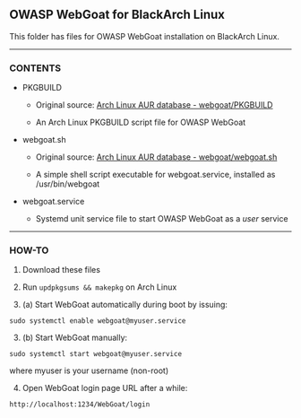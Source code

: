 ## OWASP WebGoat for BlackArch Linux

This folder has files for OWASP WebGoat installation on BlackArch Linux. 

-----------------------

### CONTENTS

- PKGBUILD

  - Original source: [Arch Linux AUR database - webgoat/PKGBUILD](https://aur.archlinux.org/cgit/aur.git/tree/PKGBUILD?h=webgoat)
  
  - An Arch Linux PKGBUILD script file for OWASP WebGoat

- webgoat.sh

  - Original source: [Arch Linux AUR database - webgoat/webgoat.sh](https://aur.archlinux.org/cgit/aur.git/tree/webgoat.sh?h=webgoat)

  - A simple shell script executable for webgoat.service, installed as /usr/bin/webgoat

- webgoat.service

  - Systemd unit service file to start OWASP WebGoat as a *user* service

-----------------------

### HOW-TO
  
1. Download these files
  
2. Run `updpkgsums && makepkg` on Arch Linux

3. (a) Start WebGoat automatically during boot by issuing:

`sudo systemctl enable webgoat@myuser.service`

3. (b) Start WebGoat manually:

`sudo systemctl start webgoat@myuser.service`

where myuser is your username (non-root)

4. Open WebGoat login page URL after a while:

`http://localhost:1234/WebGoat/login`


  
  
